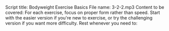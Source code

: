 Script title: Bodyweight Exercise Basics
File name: 3-2-2.mp3
Content to be covered:
For each exercise, focus on proper form rather than speed. Start with the easier version if you're new to exercise, or try the challenging version if you want more difficulty. Rest whenever you need to: